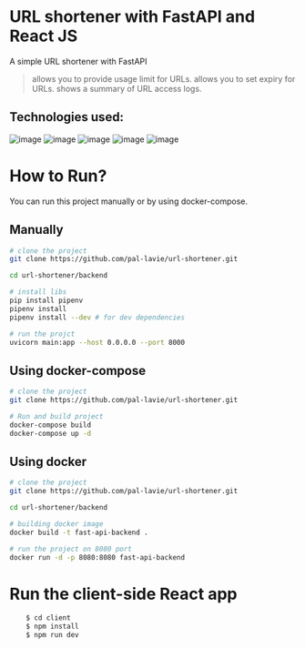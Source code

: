 # URL shortener with FastAPI and React JS
A simple URL shortener with FastAPI
> allows you to provide usage limit for URLs.
> allows you to set expiry for URLs.
> shows a summary of URL access logs.

## Technologies used:
![image](https://img.shields.io/badge/Python-FFD43B?style=for-the-badge&logo=python&logoColor=blue)
![image](https://img.shields.io/badge/fastapi-109989?style=for-the-badge&logo=FASTAPI&logoColor=white)
![image](https://img.shields.io/badge/Docker-2CA5E0?style=for-the-badge&logo=docker&logoColor=white)
![image](https://img.shields.io/badge/MySQL-005C84?style=for-the-badge&logo=mysql&logoColor=white)
![image](https://img.shields.io/badge/-ReactJs-61DAFB?logo=react&logoColor=white&style=for-the-badge)

# How to Run?
You can run this project manually or by using docker-compose.

## Manually
```bash
# clone the project
git clone https://github.com/pal-lavie/url-shortener.git

cd url-shortener/backend

# install libs
pip install pipenv
pipenv install 
pipenv install --dev # for dev dependencies

# run the projct
uvicorn main:app --host 0.0.0.0 --port 8000
```

## Using docker-compose
```bash
# clone the project
git clone https://github.com/pal-lavie/url-shortener.git

# Run and build project
docker-compose build 
docker-compose up -d

```


## Using docker 
```bash
# clone the project
git clone https://github.com/pal-lavie/url-shortener.git

cd url-shortener/backend

# building docker image
docker build -t fast-api-backend .

# run the project on 8080 port
docker run -d -p 8080:8080 fast-api-backend
```

# Run the client-side React app
```bash
    $ cd client
    $ npm install
    $ npm run dev
```
